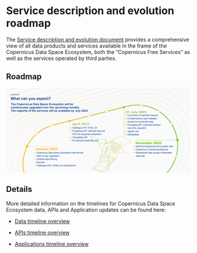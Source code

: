 # Service description and evolution roadmap  


The [Service description and evolution document](/_docs/CDSE-SDE-TSY_Service%20Description%20and%20Evolution.pdf ':ignore') provides a comprehensive view of all data products and services available in the frame of the Copernicus Data Space Ecosystem, both the “Copernicus Free Services” as well as the services operated by third parties. 

## Roadmap
<!-- |Timeline| Jan-23 | Apr-23 | Jul-23| Nov-23 
|---|---|---|---|----|
|1. | New Data Access portal  | Catalogue API: STAC, S3  | Full archive of Sentinel missions | Sentinel engineering and auxiliary data|
|2. |Start of user registration| Processing API: Sentinel Hub and OGC for supported collections  | Complementary open datasets | Copernicus Contributing Missions |
|3.| Initial Sentinel data offering| Traceability API | Access to commercial data| Streamlined data access of federated data sets  |
|4. |Browser| On-demand production API  | Processing API: extended Sentinel Hub APIs, OpenEO  |   |
| 5.|Catalogue APIs: OData and OpenSearch |   | Jupyter Lab    |      |
|6.|  |  | Marketplace | -->
![Roadmap Summary](/_images/RoadmapSummary.png)

## Details

More detailed information on the timelines for Copernicus Data Space Ecosystem data, APIs and Application updates can be found here:

* [Data timeline overview](/Roadmap/DataTable.html)

* [APIs timeline overview](/Roadmap/APITable.html)

* [Applications timeline overview](/Roadmap/AppTable.html)


